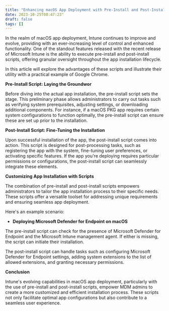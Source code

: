 ```yaml
---
title: "Enhancing macOS App Deployment with Pre-Install and Post-Install Scripts"
date: 2023-10-25T08:47:23"
draft: false
tags: []
---
```


<p>In the realm of macOS app deployment, Intune continues to improve and evolve, providing with an ever-increasing level of control and enhanced functionality. One of the standout features released with the recent release of Microsoft Intune is the ability to execute pre-install and post-install scripts, offering granular oversight throughout the app installation lifecycle. </p><p>In this article will explore the advantages of these scripts and illustrate their utility with a practical example of Google Chrome.</p><p><strong>Pre-Install Script: Laying the Groundwor</strong></p><p>Before diving into the actual app installation, the pre-install script sets the stage. This preliminary phase allows administrators to carry out tasks such as verifying system prerequisites, adjusting settings, or downloading additional components. For instance, if a macOS PKG app requires certain system configurations to function optimally, the pre-install script can ensure these are set up prior to the installation.</p><p><strong>Post-Install Script: Fine-Tuning the Installation</strong></p><p>Upon successful installation of the app, the post-install script comes into action. This script is designed for post-processing tasks, such as registering the app with the system, fine-tuning user preferences, or activating specific features. If the app you're deploying requires particular permissions or configurations, the post-install script can seamlessly integrate these elements.</p><p><strong>Customizing App Installation with Scripts</strong></p><p>The combination of pre-install and post-install scripts empowers administrators to tailor the app installation process to their specific needs. These scripts offer a versatile toolset for addressing unique requirements and ensuring seamless app deployment.</p><p>Here's an example scenario:</p><ul><li><strong>Deploying Microsoft Defender for Endpoint on macOS</strong></li></ul><p>The pre-install script can check for the presence of Microsoft Defender for Endpoint and the Microsoft Intune management agent. If either is missing, the script can initiate their installation.</p><p>The post-install script can handle tasks such as configuring Microsoft Defender for Endpoint settings, adding system extensions to the list of allowed extensions, and granting necessary permissions.</p><p><strong>Conclusion</strong></p><p>Intune's evolving capabilities in macOS app deployment, particularly with the use of pre-install and post-install scripts, empower MDM admins to create a more customized and efficient installation process. These scripts not only facilitate optimal app configurations but also contribute to a seamless user experience.</p>